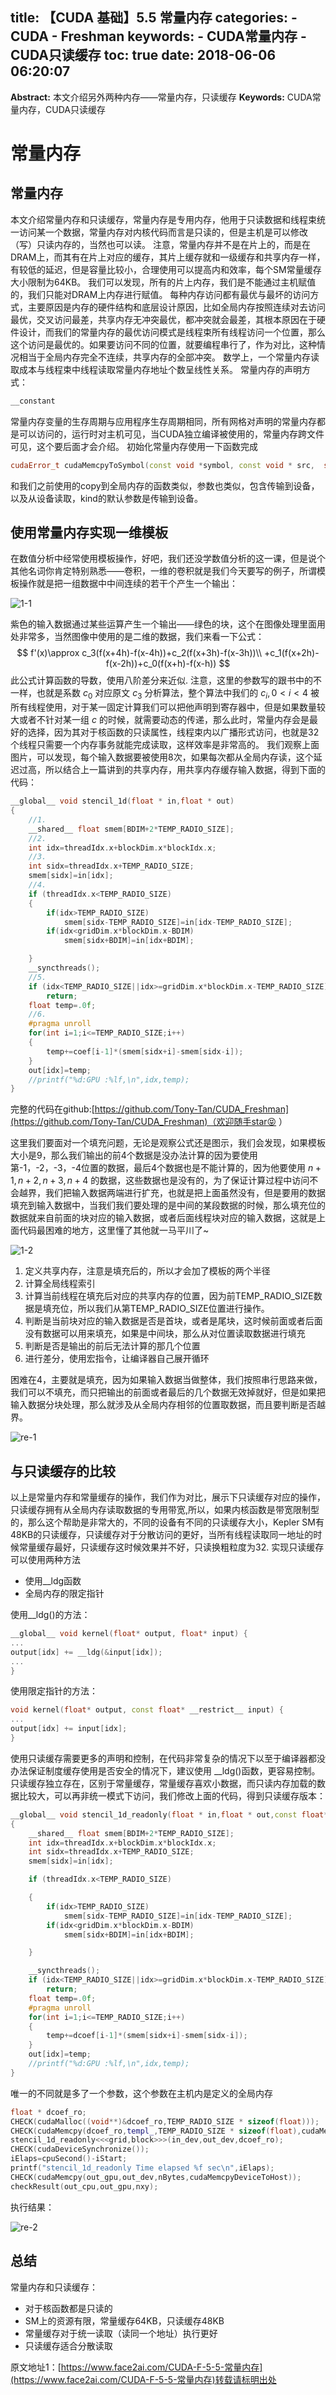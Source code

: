 title: 【CUDA 基础】5.5 常量内存
categories:
    - CUDA
    - Freshman
keywords:
    - CUDA常量内存
    - CUDA只读缓存
toc: true
date: 2018-06-06 06:20:07
---

**Abstract:** 本文介绍另外两种内存——常量内存，只读缓存
**Keywords:** CUDA常量内存，CUDA只读缓存

<!--more-->
# 常量内存
## 常量内存
本文介绍常量内存和只读缓存，常量内存是专用内存，他用于只读数据和线程束统一访问某一个数据，常量内存对内核代码而言是只读的，但是主机是可以修改（写）只读内存的，当然也可以读。
注意，常量内存并不是在片上的，而是在DRAM上，而其有在片上对应的缓存，其片上缓存就和一级缓存和共享内存一样， 有较低的延迟，但是容量比较小，合理使用可以提高内和效率，每个SM常量缓存大小限制为64KB。
我们可以发现，所有的片上内存，我们是不能通过主机赋值的，我们只能对DRAM上内存进行赋值。
每种内存访问都有最优与最坏的访问方式，主要原因是内存的硬件结构和底层设计原因，比如全局内存按照连续对去访问最优，交叉访问最差，共享内存无冲突最优，都冲突就会最差，其根本原因在于硬件设计，而我们的常量内存的最优访问模式是线程束所有线程访问一个位置，那么这个访问是最优的。如果要访问不同的位置，就要编程串行了，作为对比，这种情况相当于全局内存完全不连续，共享内存的全部冲突。
数学上，一个常量内存读取成本与线程束中线程读取常量内存地址个数呈线性关系。
常量内存的声明方式：
```c++
__constant
```
常量内存变量的生存周期与应用程序生存周期相同，所有网格对声明的常量内存都是可以访问的，运行时对主机可见，当CUDA独立编译被使用的，常量内存跨文件可见，这个要后面才会介绍。
初始化常量内存使用一下函数完成
```c++
cudaError_t cudaMemcpyToSymbol(const void *symbol, const void * src,  size_t count, size_t offset, cudaMemcpyKind kind)
```
和我们之前使用的copy到全局内存的函数类似，参数也类似，包含传输到设备，以及从设备读取，kind的默认参数是传输到设备。

## 使用常量内存实现一维模板
在数值分析中经常使用模板操作，好吧，我们还没学数值分析的这一课，但是说个其他名词你肯定特别熟悉——卷积，一维的卷积就是我们今天要写的例子，所谓模板操作就是把一组数据中中间连续的若干个产生一个输出：

![1-1](https://tony4ai-1251394096.cos.ap-hongkong.myqcloud.com/blog_images/CUDA-F-5-5-常量内存/1-1.png)

紫色的输入数据通过某些运算产生一个输出——绿色的块，这个在图像处理里面用处非常多，当然图像中使用的是二维的数据，我们来看一下公式：
$$
f'(x)\approx c_3(f(x+4h)-f(x-4h))+c_2(f(x+3h)-f(x-3h))\\
+c_1(f(x+2h)-f(x-2h))+c_0(f(x+h)-f(x-h))
$$
此公式计算函数的导数，使用八阶差分来近似.
注意，这里的参数写的跟书中的不一样，也就是系数 $c_0$ 对应原文 $c_3$
分析算法，整个算法中我们的 $c_i,0<i<4$ 被所有线程使用，对于某一固定计算我们可以把他声明到寄存器中，但是如果数量较大或者不针对某一组 $c$ 的时候，就需要动态的传递，那么此时，常量内存会是最好的选择，因为其对于核函数的只读属性，线程束内以广播形式访问，也就是32个线程只需要一个内存事务就能完成读取，这样效率是非常高的。
我们观察上面图片，可以发现，每个输入数据要被使用8次，如果每次都从全局内存读，这个延迟过高，所以结合上一篇讲到的共享内存，用共享内存缓存输入数据，得到下面的代码：
```c++
__global__ void stencil_1d(float * in,float * out)
{
    //1.
    __shared__ float smem[BDIM+2*TEMP_RADIO_SIZE];
    //2.
    int idx=threadIdx.x+blockDim.x*blockIdx.x;
    //3.
    int sidx=threadIdx.x+TEMP_RADIO_SIZE;
    smem[sidx]=in[idx];
    //4.
    if (threadIdx.x<TEMP_RADIO_SIZE)
    {
        if(idx>TEMP_RADIO_SIZE)
            smem[sidx-TEMP_RADIO_SIZE]=in[idx-TEMP_RADIO_SIZE];
        if(idx<gridDim.x*blockDim.x-BDIM)
            smem[sidx+BDIM]=in[idx+BDIM];

    }
    __syncthreads();
    //5.
    if (idx<TEMP_RADIO_SIZE||idx>=gridDim.x*blockDim.x-TEMP_RADIO_SIZE)
        return;
    float temp=.0f;
    //6.
    #pragma unroll
    for(int i=1;i<=TEMP_RADIO_SIZE;i++)
    {
        temp+=coef[i-1]*(smem[sidx+i]-smem[sidx-i]);
    }
    out[idx]=temp;
    //printf("%d:GPU :%lf,\n",idx,temp);
}
```
完整的代码在github:[https://github.com/Tony-Tan/CUDA_Freshman](https://github.com/Tony-Tan/CUDA_Freshman)（欢迎随手star😝 ）

这里我们要面对一个填充问题，无论是观察公式还是图示，我们会发现，如果模板大小是9，那么我们输出的前4个数据是没办法计算的因为要使用第-1，-2，-3，-4位置的数据，最后4个数据也是不能计算的，因为他要使用 $n+1,n+2,n+3,n+4$ 的数据，这些数据也是没有的，为了保证计算过程中访问不会越界，我们把输入数据两端进行扩充，也就是把上面虽然没有，但是要用的数据填充到输入数据中，当我们我们要处理的是中间的某段数据的时候，那么填充位的数据就来自前面的块对应的输入数据，或者后面线程块对应的输入数据，这就是上面代码最困难的地方，这里懂了其他就一马平川了~


![1-2](https://tony4ai-1251394096.cos.ap-hongkong.myqcloud.com/blog_images/CUDA-F-5-5-常量内存/1-2.png)

1. 定义共享内存，注意是填充后的，所以才会加了模板的两个半径
2. 计算全局线程索引
3. 计算当前线程在填充后对应的共享内存的位置，因为前TEMP_RADIO_SIZE数据是填充位，所以我们从第TEMP_RADIO_SIZE位置进行操作。
4. 判断是当前块对应的输入数据是否是首块，或者是尾块，这时候前面或者后面没有数据可以用来填充，如果是中间块，那么从对位置读取数据进行填充
5. 判断是否是输出的前后无法计算的那几个位置
6. 进行差分，使用宏指令，让编译器自己展开循环

困难在4，主要就是填充，因为如果输入数据当做整体，我们按照串行思路来做，我们可以不填充，而只把输出的前面或者最后的几个数据无效掉就好，但是如果把输入数据分块处理，那么就涉及从全局内存相邻的位置取数据，而且要判断是否越界。

![re-1](https://tony4ai-1251394096.cos.ap-hongkong.myqcloud.com/blog_images/CUDA-F-5-5-常量内存/re-1.png)

## 与只读缓存的比较
以上是常量内存和常量缓存的操作，我们作为对比，展示下只读缓存对应的操作，只读缓存拥有从全局内存读取数据的专用带宽,所以，如果内核函数是带宽限制型的，那么这个帮助是非常大的，不同的设备有不同的只读缓存大小，Kepler SM有48KB的只读缓存，只读缓存对于分散访问的更好，当所有线程读取同一地址的时候常量缓存最好，只读缓存这时候效果并不好，只读换粗粒度为32.
实现只读缓存可以使用两种方法
- 使用__ldg函数
- 全局内存的限定指针

使用__ldg()的方法：
```c++
__global__ void kernel(float* output, float* input) {
...
output[idx] += __ldg(&input[idx]);
...
}
```

使用限定指针的方法：
```c++
void kernel(float* output, const float* __restrict__ input) {
...
output[idx] += input[idx];
}
```
使用只读缓存需要更多的声明和控制，在代码非常复杂的情况下以至于编译器都没办法保证制度缓存使用是否安全的情况下，建议使用 __ldg()函数，更容易控制。
只读缓存独立存在，区别于常量缓存，常量缓存喜欢小数据，而只读内存加载的数据比较大，可以再非统一模式下访问，我们修改上面的代码，得到只读缓存版本：

```c++
__global__ void stencil_1d_readonly(float * in,float * out,const float* __restrict__ dcoef)
{
    __shared__ float smem[BDIM+2*TEMP_RADIO_SIZE];
    int idx=threadIdx.x+blockDim.x*blockIdx.x;
    int sidx=threadIdx.x+TEMP_RADIO_SIZE;
    smem[sidx]=in[idx];

    if (threadIdx.x<TEMP_RADIO_SIZE)

    {
        if(idx>TEMP_RADIO_SIZE)
            smem[sidx-TEMP_RADIO_SIZE]=in[idx-TEMP_RADIO_SIZE];
        if(idx<gridDim.x*blockDim.x-BDIM)
            smem[sidx+BDIM]=in[idx+BDIM];

    }

    __syncthreads();
    if (idx<TEMP_RADIO_SIZE||idx>=gridDim.x*blockDim.x-TEMP_RADIO_SIZE)
        return;
    float temp=.0f;
    #pragma unroll
    for(int i=1;i<=TEMP_RADIO_SIZE;i++)
    {
        temp+=dcoef[i-1]*(smem[sidx+i]-smem[sidx-i]);
    }
    out[idx]=temp;
    //printf("%d:GPU :%lf,\n",idx,temp);
}
```
唯一的不同就是多了一个参数，这个参数在主机内是定义的全局内存
```c++
float * dcoef_ro;
CHECK(cudaMalloc((void**)&dcoef_ro,TEMP_RADIO_SIZE * sizeof(float)));
CHECK(cudaMemcpy(dcoef_ro,templ_,TEMP_RADIO_SIZE * sizeof(float),cudaMemcpyHostToDevice));
stencil_1d_readonly<<<grid,block>>>(in_dev,out_dev,dcoef_ro);
CHECK(cudaDeviceSynchronize());
iElaps=cpuSecond()-iStart;
printf("stencil_1d_readonly Time elapsed %f sec\n",iElaps);
CHECK(cudaMemcpy(out_gpu,out_dev,nBytes,cudaMemcpyDeviceToHost));
checkResult(out_cpu,out_gpu,nxy);
```
执行结果：

![re-2](https://tony4ai-1251394096.cos.ap-hongkong.myqcloud.com/blog_images/CUDA-F-5-5-常量内存/re-2.png)


## 总结
常量内存和只读缓存：
- 对于核函数都是只读的
- SM上的资源有限，常量缓存64KB，只读缓存48KB
- 常量缓存对于统一读取（读同一个地址）执行更好
- 只读缓存适合分散读取





原文地址1：[https://www.face2ai.com/CUDA-F-5-5-常量内存](https://www.face2ai.com/CUDA-F-5-5-常量内存)转载请标明出处
